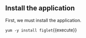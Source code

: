 ## Install the application

First, we must install the application.

`yum -y install figlet`{{execute}}
